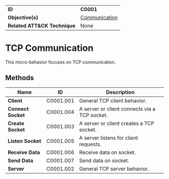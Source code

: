 |||
|---|---|
|**ID**|**C0001**|
|**Objective(s)**|[Communication](../micro-behaviors/communication)|
|**Related ATT&CK Technique**|None|


TCP Communication
=================
This micro-behavior focuses on TCP communication. 

Methods
-------
|Name|ID|Description|
|---|---|---|
|**Client**|C0001.001|General TCP client behavior.|
|**Connect Socket**|C0001.004|A server or client connects via a TCP socket.|
|**Create Socket**|C0001.003|A server or client creates a TCP socket.|
|**Listen Socket**|C0001.005|A server listens for client requests.|
|**Receive Data**|C0001.006|Receive data on socket.|
|**Send Data**|C0001.007|Send data on socket.|
|**Server**|C0001.002|General TCP server behavior.|
